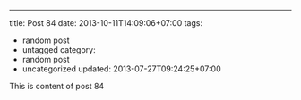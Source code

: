 ---
title: Post 84
date: 2013-10-11T14:09:06+07:00
tags:
  - random post
  - untagged
category:
  - random post
  - uncategorized
updated: 2013-07-27T09:24:25+07:00

This is content of post 84